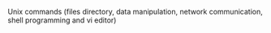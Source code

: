 Unix commands (files directory, data manipulation, network communication, shell programming and vi editor)
